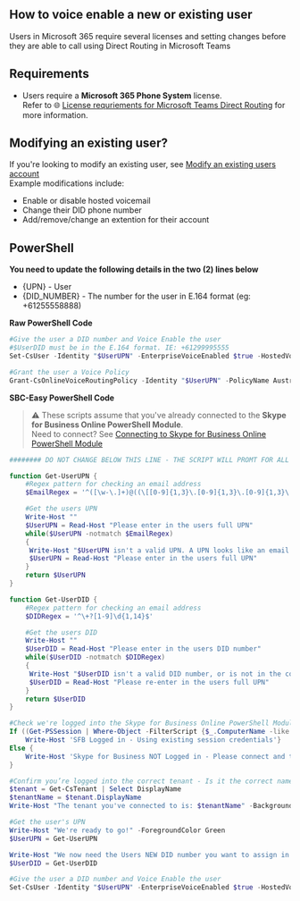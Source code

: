 ## How to voice enable a new or existing user
Users in Microsoft 365 require several licenses and setting changes before they are able to call using Direct Routing in Microsoft Teams

## Requirements
- Users require a **Microsoft 365 Phone System** license.\
Refer to 🌐 [License requriements for Microsoft Teams Direct Routing](License-Requirements.md#license-requirements-for-microsoft-teams-direct-routing) for more information.

## Modifying an existing user?
If you're looking to modify an existing user, see [Modify an existing users account](modify-exsiting-user-account.md)\
Example modifications include:
- Enable or disable hosted voicemail
- Change their DID phone number
- Add/remove/change an extention for their account

## PowerShell
**You need to update the following details in the two (2) lines below**
- {UPN} - User 
- {DID_NUMBER} - The number for the user in E.164 format (eg: +61255558888)

<i class="fas fa-terminal"></i> **Raw PowerShell Code**

````PowerShell
#Give the user a DID number and Voice Enable the user 
#$UserDID must be in the E.164 format. IE: +61299995555
Set-CsUser -Identity "$UserUPN" -EnterpriseVoiceEnabled $true -HostedVoiceMail $true -OnPremLineURI tel:$UserDID

#Grant the user a Voice Policy 
Grant-CsOnlineVoiceRoutingPolicy -Identity "$UserUPN" -PolicyName Australia 
````

<i class="fas fa-keyboard"></i> **SBC-Easy PowerShell Code**
> ⚠ These scripts assume that you've already connected to the **Skype for Business Online PowerShell Module**.\
Need to connect? See [Connecting to Skype for Business Online PowerShell Module](connecting-to-sfbo-ps-module.md)

```powershell
######## DO NOT CHANGE BELOW THIS LINE - THE SCRIPT WILL PROMT FOR ALL VARIABLES ########

function Get-UserUPN {
    #Regex pattern for checking an email address
    $EmailRegex = '^([\w-\.]+)@((\[[0-9]{1,3}\.[0-9]{1,3}\.[0-9]{1,3}\.)|(([\w-]+\.)+))([a-zA-Z]{2,4}|[0-9]{1,3})(\]?)$'

    #Get the users UPN
    Write-Host ""
    $UserUPN = Read-Host "Please enter in the users full UPN"
    while($UserUPN -notmatch $EmailRegex)
    {
     Write-Host "$UserUPN isn't a valid UPN. A UPN looks like an email address" -BackgroundColor Red -ForegroundColor White
     $UserUPN = Read-Host "Please enter in the users full UPN"
    }
    return $UserUPN
}

function Get-UserDID {
    #Regex pattern for checking an email address
    $DIDRegex = '^\+?[1-9]\d{1,14}$'

    #Get the users DID
    Write-Host ""
    $UserDID = Read-Host "Please enter in the users DID number"
    while($UserDID -notmatch $DIDRegex)
    {
     Write-Host "$UserDID isn't a valid DID number, or is not in the correct format. A DID must be in E.164 Format. IE: +61299995555" -ForegroundColor Yellow
     $UserDID = Read-Host "Please re-enter in the users full UPN"
    }
    return $UserDID
}

#Check we're logged into the Skype for Business Online PowerShell Module
If ((Get-PSSession | Where-Object -FilterScript {$_.ComputerName -like '*.online.lync.com'}).State -eq 'Opened') {
	Write-Host 'SFB Logged in - Using existing session credentials'}
Else {
	Write-Host 'Skype for Business NOT Logged in - Please connect and try run the script again' -ForegroundColor Yellow; pause; exit
}

#Confirm you’re logged into the correct tenant - Is it the correct name?
$tenant = Get-CsTenant | Select DisplayName
$tenantName = $tenant.DisplayName
Write-Host "The tenant you've connected to is: $tenantName" -BackgroundColor Yellow -ForegroundColor Black

#Get the user's UPN
Write-Host "We're ready to go!" -ForegroundColor Green
$UserUPN = Get-UserUPN

Write-Host "We now need the Users NEW DID number you want to assign in E.164 format. IE: +61299995555"
$UserDID = Get-UserDID

#Give the user a DID number and Voice Enable the user 
Set-CsUser -Identity "$UserUPN" -EnterpriseVoiceEnabled $true -HostedVoiceMail $true -OnPremLineURI tel:$UserDID
```
